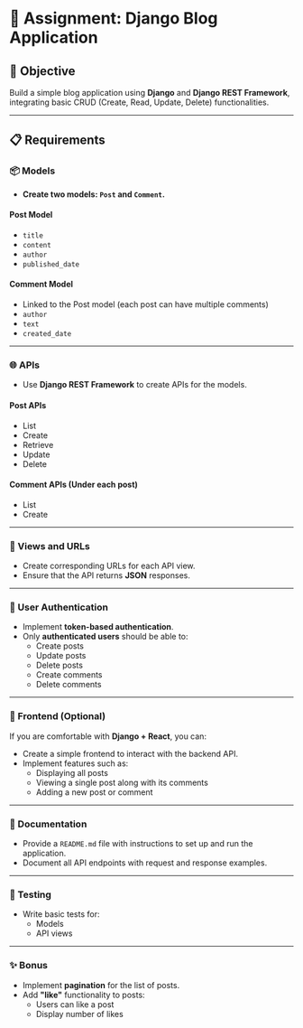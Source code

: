 # 📝 Assignment: Django Blog Application

## 🎯 Objective
Build a simple blog application using **Django** and **Django REST Framework**, integrating basic CRUD (Create, Read, Update, Delete) functionalities.

---

## 📋 Requirements

### 📦 Models

- **Create two models: `Post` and `Comment`.**

#### Post Model
- `title`
- `content`
- `author`
- `published_date`

#### Comment Model
- Linked to the Post model (each post can have multiple comments)
- `author`
- `text`
- `created_date`

---

### 🌐 APIs

- Use **Django REST Framework** to create APIs for the models.

#### Post APIs
- List
- Create
- Retrieve
- Update
- Delete

#### Comment APIs (Under each post)
- List
- Create

---

### 🔗 Views and URLs

- Create corresponding URLs for each API view.
- Ensure that the API returns **JSON** responses.

---

### 🔐 User Authentication

- Implement **token-based authentication**.
- Only **authenticated users** should be able to:
  - Create posts
  - Update posts
  - Delete posts
  - Create comments
  - Delete comments

---

### 🎨 Frontend (Optional)

If you are comfortable with **Django + React**, you can:

- Create a simple frontend to interact with the backend API.
- Implement features such as:
  - Displaying all posts
  - Viewing a single post along with its comments
  - Adding a new post or comment

---

### 📄 Documentation

- Provide a `README.md` file with instructions to set up and run the application.
- Document all API endpoints with request and response examples.

---

### 🧪 Testing

- Write basic tests for:
  - Models
  - API views

---

### ✨ Bonus

- Implement **pagination** for the list of posts.
- Add **"like"** functionality to posts:
  - Users can like a post
  - Display number of likes
